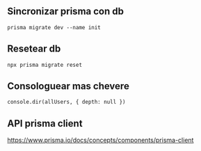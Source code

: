 ## Sincronizar prisma con db

```
prisma migrate dev --name init
```

## Resetear db

```
npx prisma migrate reset
```

## Consologuear mas chevere

```
console.dir(allUsers, { depth: null })
```

## API prisma client

https://www.prisma.io/docs/concepts/components/prisma-client
